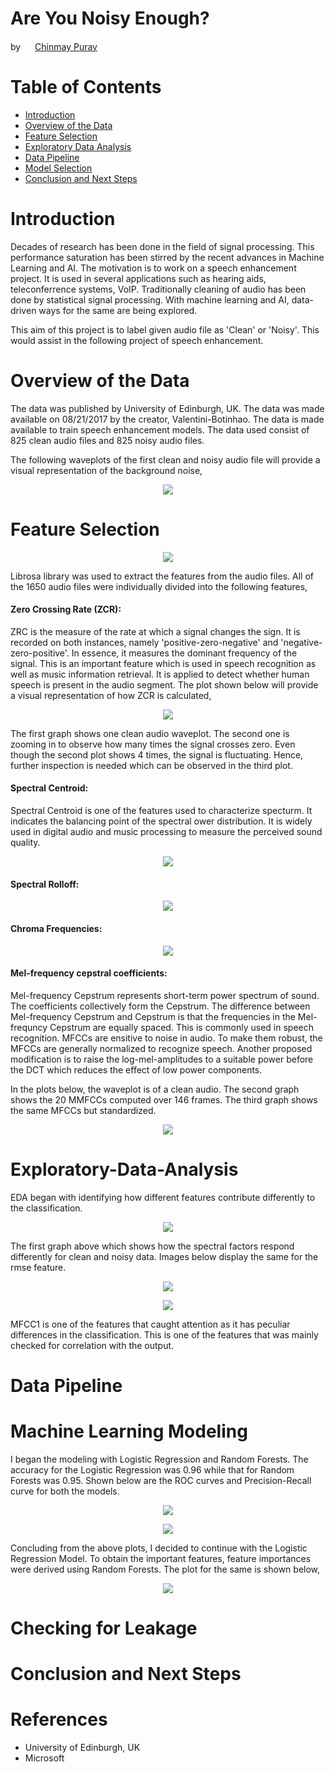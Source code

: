 # Are You Noisy Enough?

by <img src= "https://cdn3.iconfinder.com/data/icons/free-social-icons/67/linkedin_square_color-512.png" width="15"> [Chinmay Purav](https://www.linkedin.com/in/puravchinmay/)


# Table of Contents
- [Introduction](#Introduction)
- [Overview of the Data](#Overview-of-the-Data)
- [Feature Selection](#Feature-Selection)
- [Exploratory Data Analysis](#Exploratory-Data-Analysis)
- [Data Pipeline](#Data-Pipeline)
- [Model Selection](#Model-Selection)
- [Conclusion and Next Steps](#Conclusion-and-Next-Steps)


# Introduction

Decades of research has been done in the field of signal processing. This performance saturation has been stirred by the recent advances in Machine Learning and AI. The motivation is to work on a speech enhancement project. It is used in several applications such as hearing aids, teleconferrence systems, VoIP. Traditionally cleaning of audio has been done by statistical signal processing. With machine learning and AI, data-driven ways for the same are being explored.

This aim of this project is to label given audio file as 'Clean' or 'Noisy'. This would assist in the following project of speech enhancement. 


# Overview of the Data

The data was published by University of Edinburgh, UK. The data was made available on 08/21/2017 by the creator, Valentini-Botinhao. The data is made available to train speech enhancement models. The data used consist of 825 clean audio files and 825 noisy audio files.

The following waveplots of the first clean and noisy audio file will provide a visual representation of the background noise,

<p align="center"><img src="images/waveplots.png" /p>


# Feature Selection

<p align="center"><img src="images/signal_decomposition.png" /p>

Librosa library was used to extract the features from the audio files. All of the 1650 audio files were individually divided into the following features,

#### Zero Crossing Rate (ZCR):

ZRC is the measure of the rate at which a signal changes the sign. It is recorded on both instances, namely 'positive-zero-negative' and 'negative-zero-positive'. In essence, it measures the dominant frequency of the signal. This is an important feature which is used in speech recognition as well as music information retrieval. It is applied to detect whether human speech is present in the audio segment.
The plot shown below will provide a visual representation of how ZCR is calculated,

<p align="center"><img src="images/zrc.png" /p>

The first graph shows one clean audio waveplot. The second one is zooming in to observe how many times the signal crosses zero. Even though the second plot shows 4 times, the signal is fluctuating. Hence, further inspection is needed which can be observed in the third plot. 

#### Spectral Centroid:

Spectral Centroid is one of the features used to characterize specturm. It indicates the balancing point of the spectral ower distribution. It is widely used in digital audio and music processing to measure the perceived sound quality. 

<p align="center"><img src="images/spectral_centroid.png" /p>

#### Spectral Rolloff:

<p align="center"><img src="images/spectral_rolloff.png" /p>

#### Chroma Frequencies:

<p align="center"><img src="images/chroma_frequencies.png" /p>

#### Mel-frequency cepstral coefficients:

Mel-frequency Cepstrum represents short-term power spectrum of sound. The coefficients collectively form the Cepstrum. The difference between Mel-frequency Cepstrum and Cepstrum is that the frequencies in the Mel-frequncy Cepstrum are equally spaced. This is commonly used in speech recognition.
MFCCs are ensitive to noise in audio. To make them robust, the MFCCs are generally normalized to recognize speech. Another proposed modification is to raise the log-mel-amplitudes to a suitable power before the DCT which reduces the effect of low power components.

In the plots below, the waveplot is of a clean audio. The second graph shows the 20 MMFCCs computed over 146 frames. The third graph shows the same MFCCs but standardized.

<p align="center"><img src="images/mfcc.png" /p>

# Exploratory-Data-Analysis

EDA began with identifying how different features contribute differently to the classification.

<p align="center"><img src="images/spectral_eda.png" /p>

The first graph above which shows how the spectral factors respond differently for clean and noisy data. Images below display the same for the rmse feature.

<p align="center"><img src="images/rmse_eda.png" /p>

<p align="center"><img src="images/mfcc1_eda.png" /p>

MFCC1 is one of the features that caught attention as it has peculiar differences in the classification. This is one of the features that was mainly checked for correlation with the output.

# Data Pipeline

# Machine Learning Modeling

I began the modeling with Logistic Regression and Random Forests. The accuracy for the Logistic Regression was 0.96 while that for Random Forests was 0.95. Shown below are the ROC curves and Precision-Recall curve for both the models.

<p align="center"><img src="images/ROC_classification_models.png" /p>

<p align="center"><img src="images/precision_recall_classification_models.png" /p>

Concluding from the above plots, I decided to continue with the Logistic Regression Model. To obtain the important features, feature importances were derived using Random Forests. The plot for the same is shown below,

<p align="center"><img src="images/feature_importance.png" /p>

# Checking for Leakage

# Conclusion and Next Steps

# References

- University of Edinburgh, UK
- Microsoft
